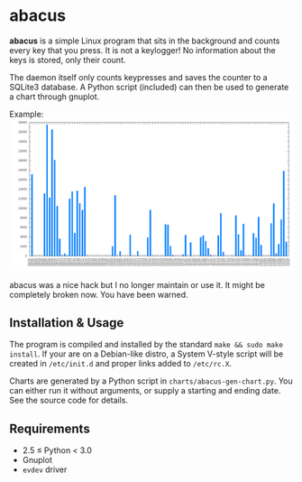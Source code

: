 abacus
======

**abacus** is a simple Linux program that sits in the background and counts every key that you press. It is not a keylogger! No information about the keys is stored, only their count.

The daemon itself only counts keypresses and saves the counter to a SQLite3 database. A Python script (included) can then be used to generate a chart through gnuplot.

Example:
![chart example](./charts/example1.png)

abacus was a nice hack but I no longer maintain or use it. It might be completely broken now. You have been warned.

Installation & Usage
--------------------

The program is compiled and installed by the standard `make && sudo make install`.
If your are on a Debian-like distro, a System&nbsp;V-style script will be created in `/etc/init.d` and proper
links added to `/etc/rc.X`.

Charts are generated by a Python script in `charts/abacus-gen-chart.py`.
You can either run it without arguments, or supply a starting and ending date. See the source code for details.


Requirements
------------

* 2.5 &le; Python &lt; 3.0
* Gnuplot
* `evdev` driver
